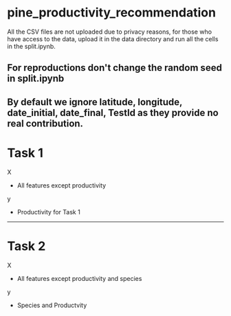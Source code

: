 # pine_productivity_recommendation

All the CSV files are not uploaded due to privacy reasons, for those who have access to the data, upload it in the data directory and run all the cells in the split.ipynb.

For reproductions don't change the random seed in split.ipynb
---
By default we ignore latitude, longitude, date_initial, date_final, TestId as they provide no real contribution.
---
# Task 1

X 
- All features except productivity

y 
- Productivity for Task 1

---
# Task 2

X
- All features except productivity and species

y
- Species and Productvity